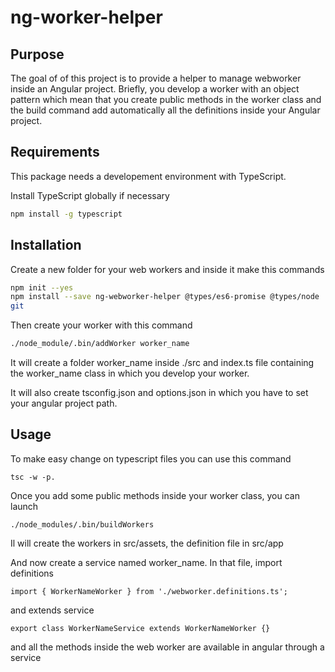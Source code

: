 # ng-worker-helper

## Purpose

The goal of of this project is to provide a helper to manage webworker inside an Angular project.
Briefly, you develop a worker with an object pattern which mean that you create public methods
in the worker class and the build command add automatically all the definitions inside
your Angular project.

## Requirements
This package needs a developement environment with TypeScript.

Install TypeScript globally if necessary

```bash
npm install -g typescript
```

## Installation
Create a new folder for your web workers and inside it make this commands
```bash
npm init --yes
npm install --save ng-webworker-helper @types/es6-promise @types/node
git
```
Then create your worker with this command
```bash
./node_module/.bin/addWorker worker_name
```
It will create a folder worker_name inside ./src and index.ts file containing
the worker_name class in which you develop your worker.

It will also create tsconfig.json and options.json in which you have to set your
angular project path.

## Usage

To make easy change on typescript files you can use this command
 ```
tsc -w -p.
```
Once you add some public methods inside your worker class, you can launch
```
./node_modules/.bin/buildWorkers
```
Il will create the workers in src/assets, the definition file in src/app

And now create a service named worker_name. In that file, import definitions
```
import { WorkerNameWorker } from './webworker.definitions.ts';

```
and extends service
```
export class WorkerNameService extends WorkerNameWorker {}
```

and all the methods inside the web worker are available in angular through a
service

